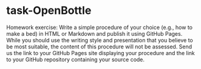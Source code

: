 # task-OpenBottle
Homework exercise: Write a simple procedure of your choice (e.g., how to make a bed) in HTML or Markdown and publish it using GitHub Pages. While you should use the writing style and presentation that you believe to be most suitable, the content of this procedure will not be assessed. Send us the link to your GitHub Pages site displaying your procedure and the link to your GitHub repository containing your source code.

